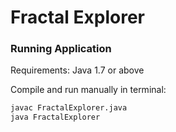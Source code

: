 # Fractal Explorer

### Running Application

Requirements: Java 1.7 or above

Compile and run manually in terminal:
```bash
javac FractalExplorer.java
java FractalExplorer
```
